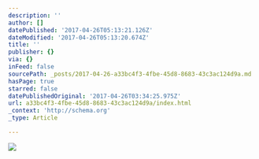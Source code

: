 ```yaml
---
description: ''
author: []
datePublished: '2017-04-26T05:13:21.126Z'
dateModified: '2017-04-26T05:13:20.674Z'
title: ''
publisher: {}
via: {}
inFeed: false
sourcePath: _posts/2017-04-26-a33bc4f3-4fbe-45d8-8683-43c3ac124d9a.md
hasPage: true
starred: false
datePublishedOriginal: '2017-04-26T03:34:25.975Z'
url: a33bc4f3-4fbe-45d8-8683-43c3ac124d9a/index.html
_context: 'http://schema.org'
_type: Article

---
```

![](https://the-grid-user-content.s3-us-west-2.amazonaws.com/4064b772-711d-40de-a373-26d6e6bdec31.jpg)